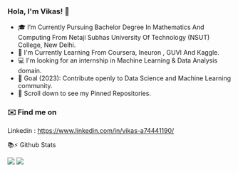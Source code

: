 ### Hola, I'm Vikas! 👋


- 🎓 I’m Currently Pursuing Bachelor Degree In Mathematics And Computing From Netaji Subhas University Of Technology (NSUT) College, New Delhi.
- 🌱 I'm Currently Learning From Coursera, Ineuron , GUVI And Kaggle.
- 💻 I'm looking for an internship in Machine Learning & Data Analysis domain.
- 🎯 Goal (2023): Contribute openly to Data Science and Machine Learning community.
- 📌 Scroll down to see my Pinned Repositories.


### ✉️ Find me on
Linkedin : https://www.linkedin.com/in/vikas-a74441190/

📚⚡ Github Stats



<img src="https://github-readme-stats.vercel.app/api?username=Vikas2201&theme=radical&show_icons=true">
<img src = "https://github-readme-stats.vercel.app/api/top-langs/?username=Vikas2201&langs_count=8">
